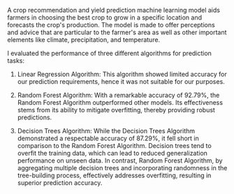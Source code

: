 A crop recommendation and yield prediction machine learning model aids farmers in choosing the best crop to grow in a specific location and forecasts the crop's production. The model is made to offer perceptions and advice that are particular to the farmer's area as well as other important elements like climate, precipitation, and temperature.

I evaluated the performance of three different algorithms for prediction tasks:

1. Linear Regression Algorithm: This algorithm showed limited accuracy for our prediction requirements, hence it was not suitable for our purposes.

2. Random Forest Algorithm: With a remarkable accuracy of 92.79%, the Random Forest Algorithm outperformed other models. Its effectiveness stems from its ability to mitigate overfitting, thereby providing robust predictions.

3. Decision Trees Algorithm: While the Decision Trees Algorithm demonstrated a respectable accuracy of 87.29%, it fell short in comparison to the Random Forest Algorithm. Decision trees tend to overfit the training data, which can lead to reduced generalization performance on unseen data. In contrast, Random Forest Algorithm, by aggregating multiple decision trees and incorporating randomness in the tree-building process, effectively addresses overfitting, resulting in superior prediction accuracy.
